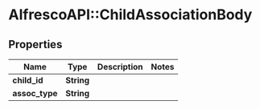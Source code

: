 # AlfrescoAPI::ChildAssociationBody

## Properties
Name | Type | Description | Notes
------------ | ------------- | ------------- | -------------
**child_id** | **String** |  | 
**assoc_type** | **String** |  | 


